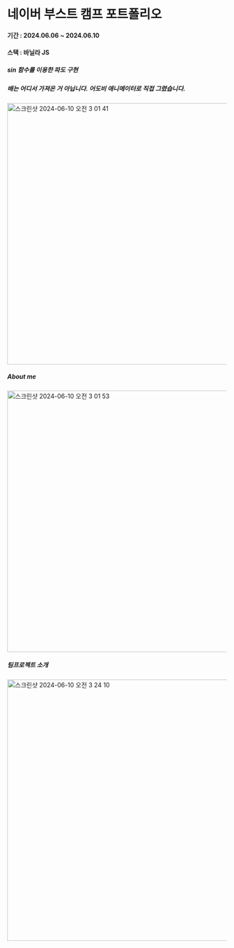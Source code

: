# 네이버 부스트 캠프 포트폴리오

#### 기간 : 2024.06.06 ~ 2024.06.10

#### 스택 : 바닐라 JS



##### sin 함수를 이용한 파도 구현
##### 배는 어디서 가져온 거 아닙니다. 어도비 애니메이터로 직접 그렸습니다. 

<img width="600" alt="스크린샷 2024-06-10 오전 3 01 41" src="https://github.com/dongguJeong/naverBootCamp/assets/133619736/ebd89bea-fb31-4b1a-bd0b-c6d59d41b50e">

##### About me
<img width="600" alt="스크린샷 2024-06-10 오전 3 01 53" src="https://github.com/dongguJeong/naverBootCamp/assets/133619736/52a784bc-e5a8-4c7a-8e95-e38b4f6dfceb">


##### 팀프로젝트 소개
<img width="600" alt="스크린샷 2024-06-10 오전 3 24 10" src="https://github.com/dongguJeong/naverBootCamp/assets/133619736/5d389c2a-75fd-472e-a9d7-1091c80201b9">
